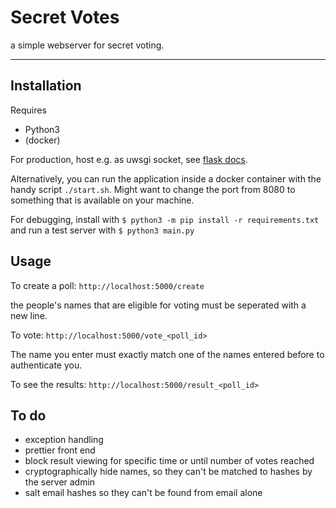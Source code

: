 # Secret Votes

a simple webserver for secret voting.

---

## Installation

Requires
* Python3
* (docker)

For production, host e.g. as uwsgi socket, see [flask docs](https://flask.palletsprojects.com/en/1.1.x/deploying/uwsgi/).

Alternatively, you can run the application inside a docker container with the handy script `./start.sh`. Might want to change the port from 8080 to something that is available on your machine.

For debugging, install with
`$ python3 -m pip install -r requirements.txt`
and run a test server with 
`$ python3 main.py`

## Usage

To create a poll:
`http://localhost:5000/create`

the people's names that are eligible for voting must be seperated with a new line.

To vote:
`http://localhost:5000/vote_<poll_id>`

The name you enter must exactly match one of the names entered before to authenticate you.

To see the results:
`http://localhost:5000/result_<poll_id>`

## To do
* exception handling
* prettier front end
* block result viewing for specific time or until number of votes reached
* cryptographically hide names, so they can't be matched to hashes by the server admin
* salt email hashes so they can't be found from email alone